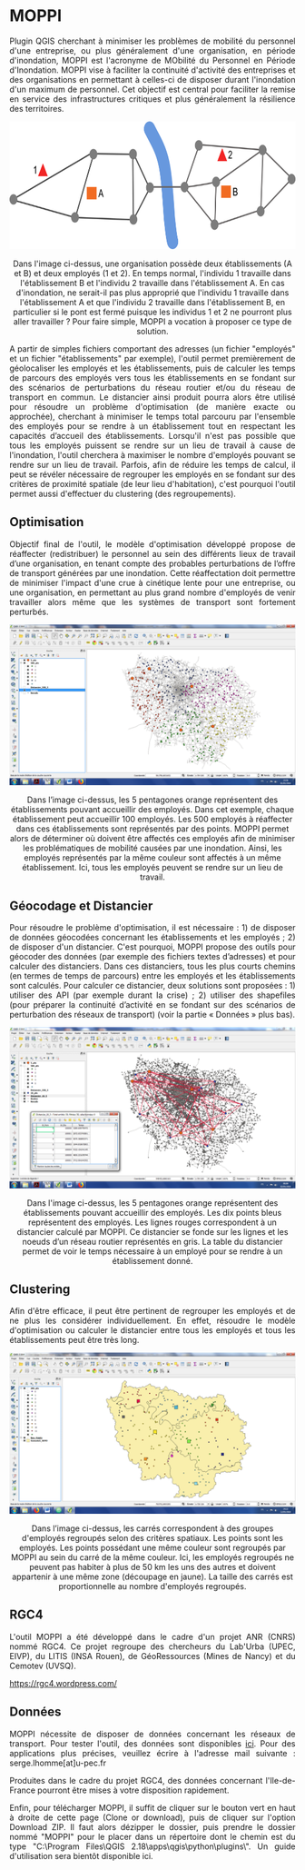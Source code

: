 # MOPPI

<p align="justify"> Plugin QGIS cherchant à minimiser les problèmes de mobilité du personnel d'une entreprise, ou plus généralement d'une organisation, en période d'inondation, MOPPI est l'acronyme de MObilité du Personnel en Période d'Inondation. MOPPI vise à faciliter la continuité d'activité des entreprises et des organisations en permettant à celles-ci de disposer durant l'inondation d'un maximum de personnel. Cet objectif est central pour faciliter la remise en service des infrastructures critiques et plus généralement la résilience des territoires. </p>

<p align="center"> <img src="https://github.com/sergelhomme/MOPPI/blob/master/images/exemple.png" height="225"> </p>

<p align="center"> Dans l'image ci-dessus, une organisation possède deux établissements (A et B) et deux employés (1 et 2). En temps normal, l'individu 1 travaille dans l'établissement B et l'individu 2 travaille dans l'établissement A. En cas d'inondation, ne serait-il pas plus approprié que l'individu 1 travaille dans l'établissement A et que l'individu 2 travaille dans l'établissement B, en particulier si le pont est fermé puisque les individus 1 et 2 ne pourront plus aller travailler ? Pour faire simple, MOPPI a vocation à proposer ce type de solution. </p>

<p align="justify"> A partir de simples fichiers comportant des adresses (un fichier "employés" et un fichier "établissements" par exemple), l'outil permet premièrement de géolocaliser les employés et les établissements, puis de calculer les temps de parcours des employés vers tous les établissements en se fondant sur des scénarios de perturbations du réseau routier et/ou du réseau de transport en commun. Le distancier ainsi produit pourra alors être utilisé pour résoudre un problème d'optimisation (de manière exacte ou approchée), cherchant à minimiser le temps total parcouru par l'ensemble des employés pour se rendre à un établissement tout en respectant les capacités d’accueil des établissements. Lorsqu'il n'est pas possible que tous les employés puissent se rendre sur un lieu de travail à cause de l'inondation, l'outil cherchera à maximiser le nombre d'employés pouvant se rendre sur un lieu de travail. Parfois, afin de réduire les temps de calcul, il peut se révéler nécessaire de regrouper les employés en se fondant sur des critères de proximité spatiale (de leur lieu d'habitation), c'est pourquoi l'outil permet aussi d'effectuer du clustering (des regroupements).</p>

## Optimisation

<p align="justify"> Objectif final de l'outil, le modèle d'optimisation développé propose de réaffecter (redistribuer) le personnel au sein des différents lieux de travail d’une organisation, en tenant compte des probables perturbations de l’offre de transport générées par une inondation. Cette réaffectation doit permettre de minimiser l'impact d'une crue à cinétique lente pour une entreprise, ou une organisation, en permettant au plus grand nombre d'employés de venir travailler alors même que les systèmes de transport sont fortement perturbés. </p>

![Une illustration de l'optimisation](https://github.com/sergelhomme/MOPPI/blob/master/images/MOPPI3.png)

<p align="center"> Dans l’image ci-dessus, les 5 pentagones orange représentent des établissements pouvant accueillir des employés. Dans cet exemple, chaque établissement peut accueillir 100 employés. Les 500 employés à réaffecter dans ces établissements sont représentés par des points. MOPPI permet alors de déterminer où doivent être affectés ces employés afin de minimiser les problématiques de mobilité causées par une inondation. Ainsi, les employés représentés par la même couleur sont affectés à un même établissement. Ici, tous les employés peuvent se rendre sur un lieu de travail. </p>

## Géocodage et Distancier

<p align="justify"> Pour résoudre le problème d'optimisation, il est nécessaire : 1) de disposer de données géocodées concernant les établissements et les employés ; 2) de disposer d'un distancier. C'est pourquoi, MOPPI propose des outils pour géocoder des données (par exemple des fichiers textes d’adresses) et pour calculer des distanciers. Dans ces distanciers, tous les plus courts chemins (en termes de temps de parcours) entre les employés et les établissements sont calculés. Pour calculer ce distancier, deux solutions sont proposées : 1) utiliser des API (par exemple durant la crise) ; 2) utiliser des shapefiles (pour préparer la continuité d’activité en se fondant sur des scénarios de perturbation des réseaux de transport) (voir la partie « Données » plus bas). </p>

![Une illustration du distancier](https://github.com/sergelhomme/MOPPI/blob/master/images/MOPPI4.png)

<p align="center"> Dans l'image ci-dessus, les 5 pentagones orange représentent des établissements pouvant accueillir des employés. Les dix points bleus représentent des employés. Les lignes rouges correspondent à un distancier calculé par MOPPI. Ce distancier se fonde sur les lignes et les noeuds d’un réseau routier représentés en gris. La table du distancier permet de voir le temps nécessaire à un employé pour se rendre à un établissement donné. </p>

## Clustering

<p align="justify"> Afin d'être efficace, il peut être pertinent de regrouper les employés et de ne plus les considérer individuellement. En effet, résoudre le modèle d'optimisation ou calculer le distancier entre tous les employés et tous les établissements peut être très long. </p>

![Une illustration du clustering](https://github.com/sergelhomme/MOPPI/blob/master/images/MOPPI5.png)

<p align="center"> Dans l’image ci-dessus, les carrés correspondent à des groupes d'employés regroupés selon des critères spatiaux. Les points sont les employés. Les points possédant une même couleur sont regroupés par MOPPI au sein du carré de la même couleur. Ici, les employés regroupés ne peuvent pas habiter à plus de 50 km les uns des autres et doivent appartenir à une même zone (découpage en jaune). La taille des carrés est proportionnelle au nombre d'employés regroupés. </p>

## RGC4

<p align="justify"> L'outil MOPPI a été développé dans le cadre d'un projet ANR (CNRS) nommé RGC4. Ce projet regroupe des chercheurs du Lab'Urba (UPEC, EIVP), du LITIS (INSA Rouen), de GéoRessources (Mines de Nancy) et du Cemotev (UVSQ). </p>
 
https://rgc4.wordpress.com/

## Données

<p align="justify"> MOPPI nécessite de disposer de données concernant les réseaux de transport. Pour tester l'outil, des données sont disponibles <a href="http://serge.lhomme.pagesperso-orange.fr/data/Donnees_MOPPI.zip">ici</a>. Pour des applications plus précises, veuillez écrire à l'adresse mail suivante : serge.lhomme[at]u-pec.fr </p>

<p align="justify"> Produites dans le cadre du projet RGC4, des données concernant l'Ile-de-France pourront être mises à votre disposition rapidement. </p>

<p align="justify"> Enfin, pour télécharger MOPPI, il suffit de cliquer sur le bouton vert en haut à droite de cette page (Clone or download), puis de cliquer sur l'option Download ZIP. Il faut alors dézipper le dossier, puis prendre le dossier nommé "MOPPI" pour le placer dans un répertoire dont le chemin est du type "C:\Program Files\QGIS 2.18\apps\qgis\python\plugins\". Un guide d'utilisation sera bientôt disponible ici. </p>
